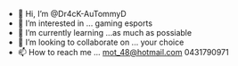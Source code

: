 - 👋 Hi, I’m @Dr4cK-AuTommyD
- 👀 I’m interested in ... gaming esports
- 🌱 I’m currently learning ...as much as possiable 
- 💞️ I’m looking to collaborate on ... your choice
- 📫 How to reach me ... mot_48@hotmail.com 0431790971

<!---
Dr4cK-AuTommyD/Dr4cK-AuTommyD is a ✨ special ✨ repository because its `README.md` (this file) appears on your GitHub profile.
You can click the Preview link to take a look at your changes.
--->
